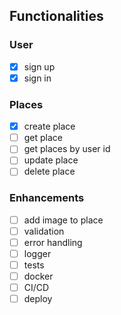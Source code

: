 ## Functionalities


### User
- [x] sign up
- [x] sign in

### Places
- [x] create place
- [ ] get place
- [ ] get places by user id
- [ ] update place
- [ ] delete place

### Enhancements
- [ ] add image to place
- [ ] validation
- [ ] error handling
- [ ] logger
- [ ] tests
- [ ] docker
- [ ] CI/CD
- [ ] deploy
